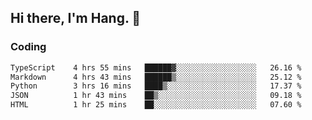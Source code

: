 ## Hi there, I'm Hang. 👋

### Coding

<!--START_SECTION:waka-->

```txt
TypeScript    4 hrs 55 mins   ██████▓░░░░░░░░░░░░░░░░░░   26.16 %
Markdown      4 hrs 43 mins   ██████▒░░░░░░░░░░░░░░░░░░   25.12 %
Python        3 hrs 16 mins   ████▒░░░░░░░░░░░░░░░░░░░░   17.37 %
JSON          1 hr 43 mins    ██▒░░░░░░░░░░░░░░░░░░░░░░   09.18 %
HTML          1 hr 25 mins    ██░░░░░░░░░░░░░░░░░░░░░░░   07.60 %
```

<!--END_SECTION:waka-->
